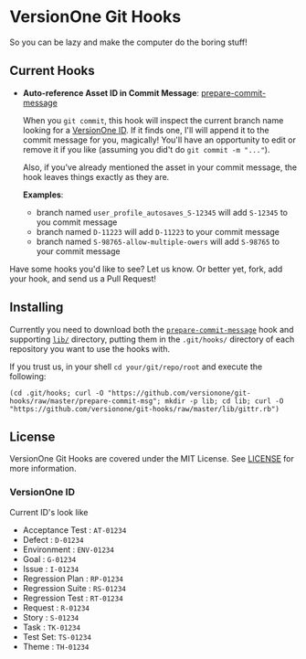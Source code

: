 # VersionOne Git Hooks
So you can be lazy and make the computer do the boring stuff!

## Current Hooks

-   **Auto-reference Asset ID in Commit Message**: [prepare-commit-message](http://www.kernel.org/pub/software/scm/git/docs/githooks.html#_prepare_commit_msg)

    When you `git commit`, this hook will inspect the current branch name looking for a [VersionOne ID](#versionone-id). 
    If it finds one, I'll will append it to the commit message for you, magically! You'll have an opportunity to edit 
    or remove it if you like (assuming you did't do `git commit -m "..."`).
    
    Also, if you've already mentioned the asset in your commit message, the hook leaves things exactly as they are.

    **Examples**: 

    - branch named `user_profile_autosaves_S-12345` will add `S-12345` to you commit message
    - branch named `D-11223` will add `D-11223` to your commit message
    - branch named `S-98765-allow-multiple-owers` will add `S-98765` to your commit message


Have some hooks you'd like to see? Let us know. Or better yet, fork, add your hook, and send us a Pull Request!

## Installing
Currently you need to download both the [`prepare-commit-message`](https://github.com/versionone/git-hooks/blob/master/prepare-commit-msg)
hook and supporting [`lib/`](https://github.com/versionone/git-hooks/blob/master/lib/) directory, putting them in the 
`.git/hooks/` directory of each repository you want to use the hooks with.

If you trust us, in your shell `cd your/git/repo/root` and execute the following:

    (cd .git/hooks; curl -O "https://github.com/versionone/git-hooks/raw/master/prepare-commit-msg"; mkdir -p lib; cd lib; curl -O "https://github.com/versionone/git-hooks/raw/master/lib/gittr.rb")

## License
VersionOne Git Hooks are covered under the MIT License. See [LICENSE](https://github.com/versionone/git-hooks/blob/master/LICENSE) for more information.

### VersionOne ID
Current ID's look like

- Acceptance Test : `AT-01234`
- Defect : `D-01234`
- Environment : `ENV-01234`
- Goal : `G-01234`
- Issue : `I-01234`
- Regression Plan : `RP-01234`
- Regression Suite : `RS-01234`
- Regression Test : `RT-01234`
- Request : `R-01234`
- Story : `S-01234`
- Task : `TK-01234`
- Test Set: `TS-01234`
- Theme : `TH-01234`

